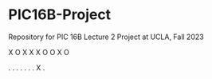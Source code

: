# PIC16B-Project
Repository for PIC 16B Lecture 2 Project at UCLA, Fall 2023

X O X 
X X O
O X O

. . . 
. . .
. X .